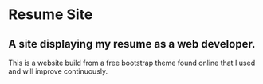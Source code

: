 # Resume Site

## A site displaying my resume as a web developer.

This is a website build from a free bootstrap theme found online that I used and will improve continuously. 
